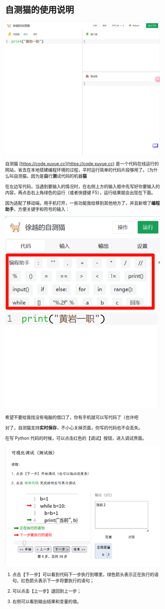 # 自测猫的使用说明

![](./cat.png)

自测猫 [https://code.xuyue.cc](https://code.xuyue.cc) 是一个代码在线运行的网站，省去在本地搭建编程环境的过程，平时运行简单的代码片段够用了。（为什么叫自测猫，因为是**自**行**测**试代码的机器**猫**

在左边写代码，当遇到要输入的情况时，在右侧上方的输入框中先写好你要输入的内容，再点击右上角绿色的运行（或者快捷键 F5），运行结果就会出现在下面。

因为适配了移动端，用手机打开，一些功能我给移到其他地方了，并且新增了**编程助手**，方便关键字和符号的输入：

![](./code.png)

希望不要给我找没有电脑的借口了，你有手机就可以写代码了（也许吧

对了，自测猫支持**实时保存**，不小心关掉页面，你写的代码也不会丢失。

在写 Python 代码的时候，可以点击红色的【调试】按钮，进入调试界面。

![](./debug.png)

1. 点击【下一步】可以看到代码下一步执行到哪里，绿色箭头表示正在执行的语句，红色箭头表示下一步将要执行的语句；

2. 可以点击【上一步】退回到上一步；

3. 右侧可以看到输出结果和变量的值。
